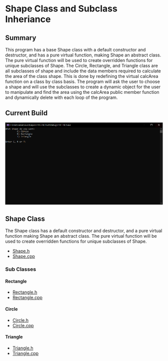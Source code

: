 # Shape Class and Subclass Inheriance
## Summary
This program has a base Shape class with a default constructor and destructor, and has a pure virtual function, making Shape an abstract class. The pure virtual function will be used to create overridden functions for unique subclasses of Shape. The Circle, Rectangle, and Triangle class are all subclasses of shape and include the data members required to calculate the area of the class shape. This is done by redefining the virtual calcArea function on a class by class basis. The program will ask the user to choose a shape and will use the subclasses to create a dynamic object for the user to manipulate and find the area using the calcArea public member function and dynamically delete with each loop of the program.

## Current Build
![Current Build Image](images/CurrentBuild.PNG)

## Shape Class
The Shape class has a default constructor and destructor, and a pure virtual function making Shape an abstract class. The pure virtual function will be used to create overridden functions for unique subclasses of Shape.

- [Shape.h](https://github.com/JusDooEt/Class-inheritance-example/blob/master/CS1C%20HW_6/Shape.h)
- [Shape.cpp](https://github.com/JusDooEt/Class-inheritance-example/blob/master/CS1C%20HW_6/Shape.cpp)
### Sub Classes
#### Rectangle
- [Rectangle.h](https://github.com/JusDooEt/Class-inheritance-example/blob/master/CS1C%20HW_6/Rectangle.h)
- [Rectangle.cpp](https://github.com/JusDooEt/Class-inheritance-example/blob/master/CS1C%20HW_6/Rectangle.cpp)

#### Circle
- [Circle.h](https://github.com/JusDooEt/Class-inheritance-example/blob/master/CS1C%20HW_6/Circle.h)
- [Circle.cpp](https://github.com/JusDooEt/Class-inheritance-example/blob/master/CS1C%20HW_6/Circle.cpp)

#### Triangle
- [Triangle.h](https://github.com/JusDooEt/Class-inheritance-example/blob/master/CS1C%20HW_6/Triangle.h)
- [Triangle.cpp](https://github.com/JusDooEt/Class-inheritance-example/blob/master/CS1C%20HW_6/Triangle.cpp)
